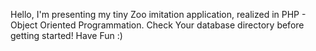 Hello,
I'm presenting my tiny Zoo imitation application, realized in PHP - Object Oriented Programmation.
Check Your database directory before getting started!
Have Fun :)
